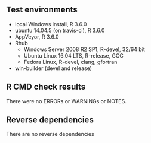 ## Test environments

* local Windows install, R 3.6.0
* ubuntu 14.04.5 (on travis-ci), R 3.6.0
* AppVeyor, R 3.6.0
* Rhub
    + Windows Server 2008 R2 SP1, R-devel, 32/64 bit
    + Ubuntu Linux 16.04 LTS, R-release, GCC
    + Fedora Linux, R-devel, clang, gfortran
* win-builder (devel and release)

## R CMD check results

There were no ERRORs or WARNINGs or NOTES.

## Reverse dependencies

There are no reverse dependencies
